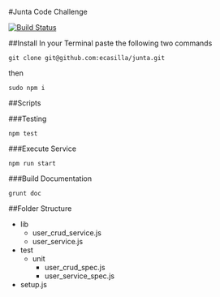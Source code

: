 #Junta Code Challenge

[![Build Status](https://travis-ci.org/ecasilla/junta.svg?branch=master)](https://travis-ci.org/ecasilla/junta)

##Install 
In your Terminal paste the following two commands

`git clone git@github.com:ecasilla/junta.git`

then

`sudo npm i`

##Scripts

###Testing

`npm test`

###Execute Service

`npm run start`

###Build Documentation

`grunt doc`


##Folder Structure

 *  lib
    * user_crud_service.js
    * user_service.js
 *  test
     * unit
       * user_crud_spec.js
       * user_service_spec.js
 * setup.js
  
